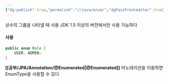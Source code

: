 ```yaml
---
{"dg-publish":true,"permalink":"//java/enum/","dgPassFrontmatter":true}
---
```



상수의 그룹을 나타낼 때 사용
JDK 1.5 이상의 버전에서만 사용 가능하다
#### 사용

````java
public enum Role { 
	USER, ADMIN; 
}
````

**[[공부/JPA/Annotation/@Enumerated\|@Enumerated]]** 어노테이션을 이용하면 EnumType을 사용할 수 있다